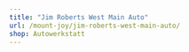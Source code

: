 ```yaml
---
title: "Jim Roberts West Main Auto"
url: /mount-joy/jim-roberts-west-main-auto/
shop: Autowerkstatt
---
```

